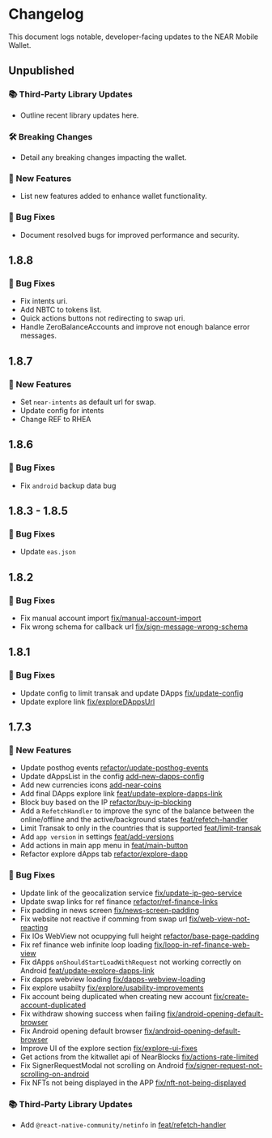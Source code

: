 # Changelog

This document logs notable, developer-facing updates to the NEAR Mobile Wallet.

## Unpublished

### 📚 Third-Party Library Updates

-   Outline recent library updates here.

### 🛠 Breaking Changes

-   Detail any breaking changes impacting the wallet.

### 🎉 New Features

-   List new features added to enhance wallet functionality.

### 🐛 Bug Fixes

-   Document resolved bugs for improved performance and security.

## 1.8.8

### 🐛 Bug Fixes

-   Fix intents uri.
-   Add NBTC to tokens list.
-   Quick actions buttons not redirecting to swap uri.
-   Handle ZeroBalanceAccounts and improve not enough balance error messages.

## 1.8.7

### 🎉 New Features

-   Set `near-intents` as default url for swap.
-   Update config for intents
-   Change REF to RHEA

## 1.8.6

### 🐛 Bug Fixes

-   Fix `android` backup data bug

## 1.8.3 - 1.8.5

### 🐛 Bug Fixes

-   Update `eas.json`

## 1.8.2

### 🐛 Bug Fixes

-   Fix manual account import [fix/manual-account-import](https://github.com/Peersyst/near-mobile-wallet/pull/574)
-   Fix wrong schema for callback url [fix/sign-message-wrong-schema](https://github.com/Peersyst/near-mobile-wallet/pull/573)

## 1.8.1

### 🐛 Bug Fixes

-   Update config to limit transak and update DApps [fix/update-config](https://github.com/Peersyst/near-mobile-wallet/pull/566)
-   Update explore link [fix/exploreDAppsUrl](https://github.com/Peersyst/near-mobile-wallet/pull/565)

## 1.7.3

### 🎉 New Features

-   Update posthog events [refactor/update-posthog-events](https://github.com/Peersyst/near-mobile-wallet/pull/561)
-   Update dAppsList in the config [add-new-dapps-config](https://github.com/Peersyst/near-mobile-wallet/pull/560)
-   Add new currencies icons [add-near-coins](https://github.com/Peersyst/near-mobile-wallet/pull/553)
-   Add final DApps explore link [feat/update-explore-dapps-link](https://github.com/Peersyst/near-mobile-wallet/pull/550)
-   Block buy based on the IP [refactor/buy-ip-blocking](https://github.com/Peersyst/near-mobile-wallet/pull/549)
-   Add a `RefetchHandler` to improve the sync of the balance between the online/offline and the active/background states [feat/refetch-handler](https://github.com/Peersyst/near-mobile-wallet/pull/541)
-   Limit Transak to only in the countries that is supported [feat/limit-transak](https://github.com/Peersyst/near-mobile-wallet/pull/539)
-   Add `app version` in settings [feat/add-versions](https://github.com/Peersyst/near-mobile-wallet/pull/536)
-   Add actions in main app menu in [feat/main-button](https://github.com/Peersyst/near-mobile-wallet/pull/535)
-   Refactor explore dApps tab [refactor/explore-dapp](https://github.com/Peersyst/near-mobile-wallet/pull/533)

### 🐛 Bug Fixes

-   Update link of the geocalization service [fix/update-ip-geo-service](https://github.com/Peersyst/near-mobile-wallet/pull/559)
-   Update swap links for ref finance [refactor/ref-finance-links](https://github.com/Peersyst/near-mobile-wallet/pull/558)
-   Fix padding in news screen [fix/news-screen-padding](https://github.com/Peersyst/near-mobile-wallet/pull/557)
-   Fix website not reactive if comming from swap url [fix/web-view-not-reacting](https://github.com/Peersyst/near-mobile-wallet/pull/556)
-   Fix IOs WebView not ocuppying full height [refactor/base-page-padding](https://github.com/Peersyst/near-mobile-wallet/pull/555)
-   Fix ref finance web infinite loop loading [fix/loop-in-ref-finance-web-view](https://github.com/Peersyst/near-mobile-wallet/pull/552)
-   Fix dApps `onShouldStartLoadWithRequest` not working correctly on Android [feat/update-explore-dapps-link](https://github.com/Peersyst/near-mobile-wallet/pull/551)
-   Fix dapps webview loading [fix/dapps-webview-loading](https://github.com/Peersyst/near-mobile-wallet/pull/548)
-   Fix explore usabilty [fix/explore/usability-improvements](https://github.com/Peersyst/near-mobile-wallet/pull/547)
-   Fix account being duplicated when creating new account [fix/create-account-duplicated](https://github.com/Peersyst/near-mobile-wallet/pull/546)
-   Fix withdraw showing success when failing [fix/android-opening-default-browser](https://github.com/Peersyst/near-mobile-wallet/pull/545)
-   Fix Android opening default browser [fix/android-opening-default-browser](https://github.com/Peersyst/near-mobile-wallet/pull/544)
-   Improve UI of the explore section [fix/explore-ui-fixes](https://github.com/Peersyst/near-mobile-wallet/pull/543)
-   Get actions from the kitwallet api of NearBlocks [fix/actions-rate-limited](https://github.com/Peersyst/near-mobile-wallet/pull/540)
-   Fix SignerRequestModal not scrolling on Android [fix/signer-request-not-scrolling-on-android](https://github.com/Peersyst/near-mobile-wallet/pull/538)
-   Fix NFTs not being displayed in the APP [fix/nft-not-being-displayed](https://github.com/Peersyst/near-mobile-wallet/pull/537)

### 📚 Third-Party Library Updates

-   Add `@react-native-community/netinfo` in [feat/refetch-handler](https://github.com/Peersyst/near-mobile-wallet/pull/541)
